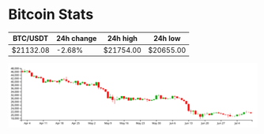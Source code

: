 # Bitcoin Stats

BTC/USDT|24h change|24h high|24h low|
|---|---|---|---|
|$21132.08|-2.68%|$21754.00|$20655.00|

<img src="./chart.svg">
